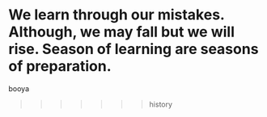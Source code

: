 
We learn through our mistakes.
Although, we may fall but we will rise.
Season of learning are seasons of preparation.
=======
booya
>>>>>>> history
